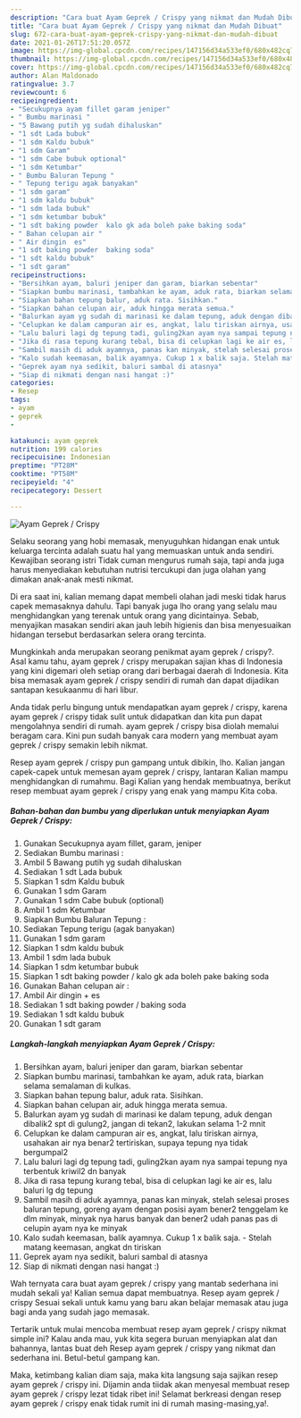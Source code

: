 ```yaml
---
description: "Cara buat Ayam Geprek / Crispy yang nikmat dan Mudah Dibuat"
title: "Cara buat Ayam Geprek / Crispy yang nikmat dan Mudah Dibuat"
slug: 672-cara-buat-ayam-geprek-crispy-yang-nikmat-dan-mudah-dibuat
date: 2021-01-26T17:51:20.057Z
image: https://img-global.cpcdn.com/recipes/147156d34a533ef0/680x482cq70/ayam-geprek-crispy-foto-resep-utama.jpg
thumbnail: https://img-global.cpcdn.com/recipes/147156d34a533ef0/680x482cq70/ayam-geprek-crispy-foto-resep-utama.jpg
cover: https://img-global.cpcdn.com/recipes/147156d34a533ef0/680x482cq70/ayam-geprek-crispy-foto-resep-utama.jpg
author: Alan Maldonado
ratingvalue: 3.7
reviewcount: 6
recipeingredient:
- "Secukupnya ayam fillet garam jeniper"
- " Bumbu marinasi "
- "5 Bawang putih yg sudah dihaluskan"
- "1 sdt Lada bubuk"
- "1 sdm Kaldu bubuk"
- "1 sdm Garam"
- "1 sdm Cabe bubuk optional"
- "1 sdm Ketumbar"
- " Bumbu Baluran Tepung "
- " Tepung terigu agak banyakan"
- "1 sdm garam"
- "1 sdm kaldu bubuk"
- "1 sdm lada bubuk"
- "1 sdm ketumbar bubuk"
- "1 sdt baking powder  kalo gk ada boleh pake baking soda"
- " Bahan celupan air "
- " Air dingin  es"
- "1 sdt baking powder  baking soda"
- "1 sdt kaldu bubuk"
- "1 sdt garam"
recipeinstructions:
- "Bersihkan ayam, baluri jeniper dan garam, biarkan sebentar"
- "Siapkan bumbu marinasi, tambahkan ke ayam, aduk rata, biarkan selama semalaman di kulkas."
- "Siapkan bahan tepung balur, aduk rata. Sisihkan."
- "Siapkan bahan celupan air, aduk hingga merata semua."
- "Balurkan ayam yg sudah di marinasi ke dalam tepung, aduk dengan dibalik2 spt di gulung2, jangan di tekan2, lakukan selama 1-2 mnit"
- "Celupkan ke dalam campuran air es, angkat, lalu tiriskan airnya, usahakan air nya benar2 tertiriskan, supaya tepung nya tidak bergumpal2"
- "Lalu baluri lagi dg tepung tadi, guling2kan ayam nya sampai tepung nya terbentuk kriwil2 dn banyak"
- "Jika di rasa tepung kurang tebal, bisa di celupkan lagi ke air es, lalu baluri lg dg tepung"
- "Sambil masih di aduk ayamnya, panas kan minyak, stelah selesai proses baluran tepung, goreng ayam dengan posisi ayam bener2 tenggelam ke dlm minyak, minyak nya harus banyak dan bener2 udah panas pas di celupin ayam nya ke minyak"
- "Kalo sudah keemasan, balik ayamnya. Cukup 1 x balik saja. Stelah matang keemasan, angkat dn tiriskan"
- "Geprek ayam nya sedikit, baluri sambal di atasnya"
- "Siap di nikmati dengan nasi hangat :)"
categories:
- Resep
tags:
- ayam
- geprek
- 

katakunci: ayam geprek  
nutrition: 199 calories
recipecuisine: Indonesian
preptime: "PT28M"
cooktime: "PT58M"
recipeyield: "4"
recipecategory: Dessert

---
```



![Ayam Geprek / Crispy](https://img-global.cpcdn.com/recipes/147156d34a533ef0/680x482cq70/ayam-geprek-crispy-foto-resep-utama.jpg)

Selaku seorang yang hobi memasak, menyuguhkan hidangan enak untuk keluarga tercinta adalah suatu hal yang memuaskan untuk anda sendiri. Kewajiban seorang istri Tidak cuman mengurus rumah saja, tapi anda juga harus menyediakan kebutuhan nutrisi tercukupi dan juga olahan yang dimakan anak-anak mesti nikmat.

Di era  saat ini, kalian memang dapat membeli olahan jadi meski tidak harus capek memasaknya dahulu. Tapi banyak juga lho orang yang selalu mau menghidangkan yang terenak untuk orang yang dicintainya. Sebab, menyajikan masakan sendiri akan jauh lebih higienis dan bisa menyesuaikan hidangan tersebut berdasarkan selera orang tercinta. 



Mungkinkah anda merupakan seorang penikmat ayam geprek / crispy?. Asal kamu tahu, ayam geprek / crispy merupakan sajian khas di Indonesia yang kini digemari oleh setiap orang dari berbagai daerah di Indonesia. Kita bisa memasak ayam geprek / crispy sendiri di rumah dan dapat dijadikan santapan kesukaanmu di hari libur.

Anda tidak perlu bingung untuk mendapatkan ayam geprek / crispy, karena ayam geprek / crispy tidak sulit untuk didapatkan dan kita pun dapat mengolahnya sendiri di rumah. ayam geprek / crispy bisa diolah memalui beragam cara. Kini pun sudah banyak cara modern yang membuat ayam geprek / crispy semakin lebih nikmat.

Resep ayam geprek / crispy pun gampang untuk dibikin, lho. Kalian jangan capek-capek untuk memesan ayam geprek / crispy, lantaran Kalian mampu menghidangkan di rumahmu. Bagi Kalian yang hendak membuatnya, berikut resep membuat ayam geprek / crispy yang enak yang mampu Kita coba.

<!--inarticleads1-->

##### Bahan-bahan dan bumbu yang diperlukan untuk menyiapkan Ayam Geprek / Crispy:

1. Gunakan Secukupnya ayam fillet, garam, jeniper
1. Sediakan  Bumbu marinasi :
1. Ambil 5 Bawang putih yg sudah dihaluskan
1. Sediakan 1 sdt Lada bubuk
1. Siapkan 1 sdm Kaldu bubuk
1. Gunakan 1 sdm Garam
1. Gunakan 1 sdm Cabe bubuk (optional)
1. Ambil 1 sdm Ketumbar
1. Siapkan  Bumbu Baluran Tepung :
1. Sediakan  Tepung terigu (agak banyakan)
1. Gunakan 1 sdm garam
1. Siapkan 1 sdm kaldu bubuk
1. Ambil 1 sdm lada bubuk
1. Siapkan 1 sdm ketumbar bubuk
1. Siapkan 1 sdt baking powder / kalo gk ada boleh pake baking soda
1. Gunakan  Bahan celupan air :
1. Ambil  Air dingin + es
1. Sediakan 1 sdt baking powder / baking soda
1. Sediakan 1 sdt kaldu bubuk
1. Gunakan 1 sdt garam




<!--inarticleads2-->

##### Langkah-langkah menyiapkan Ayam Geprek / Crispy:

1. Bersihkan ayam, baluri jeniper dan garam, biarkan sebentar
1. Siapkan bumbu marinasi, tambahkan ke ayam, aduk rata, biarkan selama semalaman di kulkas.
1. Siapkan bahan tepung balur, aduk rata. Sisihkan.
1. Siapkan bahan celupan air, aduk hingga merata semua.
1. Balurkan ayam yg sudah di marinasi ke dalam tepung, aduk dengan dibalik2 spt di gulung2, jangan di tekan2, lakukan selama 1-2 mnit
1. Celupkan ke dalam campuran air es, angkat, lalu tiriskan airnya, usahakan air nya benar2 tertiriskan, supaya tepung nya tidak bergumpal2
1. Lalu baluri lagi dg tepung tadi, guling2kan ayam nya sampai tepung nya terbentuk kriwil2 dn banyak
1. Jika di rasa tepung kurang tebal, bisa di celupkan lagi ke air es, lalu baluri lg dg tepung
1. Sambil masih di aduk ayamnya, panas kan minyak, stelah selesai proses baluran tepung, goreng ayam dengan posisi ayam bener2 tenggelam ke dlm minyak, minyak nya harus banyak dan bener2 udah panas pas di celupin ayam nya ke minyak
1. Kalo sudah keemasan, balik ayamnya. Cukup 1 x balik saja. - Stelah matang keemasan, angkat dn tiriskan
1. Geprek ayam nya sedikit, baluri sambal di atasnya
1. Siap di nikmati dengan nasi hangat :)




Wah ternyata cara buat ayam geprek / crispy yang mantab sederhana ini mudah sekali ya! Kalian semua dapat membuatnya. Resep ayam geprek / crispy Sesuai sekali untuk kamu yang baru akan belajar memasak atau juga bagi anda yang sudah jago memasak.

Tertarik untuk mulai mencoba membuat resep ayam geprek / crispy nikmat simple ini? Kalau anda mau, yuk kita segera buruan menyiapkan alat dan bahannya, lantas buat deh Resep ayam geprek / crispy yang nikmat dan sederhana ini. Betul-betul gampang kan. 

Maka, ketimbang kalian diam saja, maka kita langsung saja sajikan resep ayam geprek / crispy ini. Dijamin anda tiidak akan menyesal membuat resep ayam geprek / crispy lezat tidak ribet ini! Selamat berkreasi dengan resep ayam geprek / crispy enak tidak rumit ini di rumah masing-masing,ya!.

